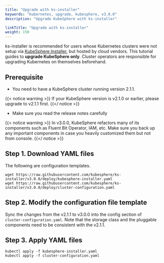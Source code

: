 ```yaml
---
title: "Upgrade with ks-installer"
keywords: "kubernetes, upgrade, kubesphere, v3.0.0"
description: "Upgrade KubeSphere with ks-installer"

linkTitle: "Upgrade with ks-installer"
weight: 150
---
```


ks-installer is recommended for users whose Kubernetes clusters were not setup via [KubeSphere Installer](https://v2-1.docs.kubesphere.io/docs/installation/all-in-one/#step-2-download-installer-package), but hosted by cloud vendors. This tutorial guides to **upgrade KubeSphere only**. Cluster operators are responsible for upgrading Kubernetes on themselves beforehand.

## Prerequisite

- You need to have a KubeSphere cluster running version 2.1.1.

{{< notice warning >}}
If your KubeSphere version is v2.1.0 or earlier, please upgrade to v2.1.1 first.
{{</ notice >}}

- Make sure you read the release notes carefully

{{< notice warning >}}
In v3.0.0, KubeSphere refactors many of its components such as Fluent Bit Operator, IAM, etc. Make sure you back up any important components in case you heavily customized them but not from console.
{{</ notice >}}

## Step 1. Download YAML files

The following are configuration templates.

```
wget https://raw.githubusercontent.com/kubesphere/ks-installer/v3.0.0/deploy/kubesphere-installer.yaml
wget https://raw.githubusercontent.com/kubesphere/ks-installer/v3.0.0/deploy/cluster-configuration.yaml
```

## Step 2. Modify the configuration file template

Sync the changes from the v2.1.1 to v3.0.0 into the config section of `cluster-configuration.yaml`. Note that the storage class and the pluggable components need to be consistent with the v2.1.1.

## Step 3. Apply YAML files

```
kubectl apply -f kubesphere-installer.yaml
kubectl apply -f cluster-configuration.yaml
```

